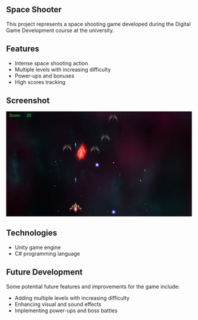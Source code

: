 ## Space Shooter
This project represents a space shooting game developed during the Digital Game Development course at the university.

## Features
- Intense space shooting action
- Multiple levels with increasing difficulty
- Power-ups and bonuses
- High scores tracking

## Screenshot 
![Image Alt text](/img.png)

## Technologies
- Unity game engine
- C# programming language

## Future Development
Some potential future features and improvements for the game include:
- Adding multiple levels with increasing difficulty
- Enhancing visual and sound effects
- Implementing power-ups and boss battles
